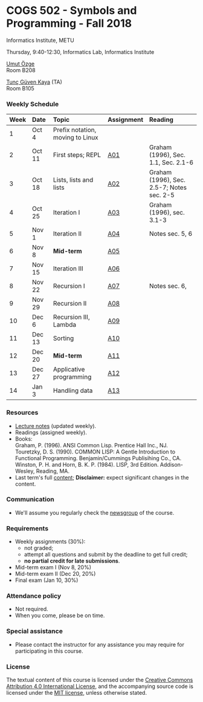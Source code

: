 # COGS 502 - Symbols and Programming - Fall 2018
Informatics Institute, METU

Thursday, 9:40-12:30, Informatics Lab, Informatics Institute

[Umut Özge](https://umutozge.github.io)  
Room B208

[Tunç Güven Kaya](mailto:tuncgk@gmail.com) (TA)  
Room B105

### Weekly Schedule

|Week| Date   | Topic |  Assignment | Reading
:---|:---|:---|:---|:--- 
1   | Oct 4  | Prefix notation, moving to Linux | 
2   | Oct 11 | First steps; REPL |[A01](assignments/cogs502-assignment-01.pdf) | Graham (1996), Sec. 1.1, Sec. 2.1-6| 
3   | Oct 18 | Lists, lists and lists |[A02](assignments/cogs502-assignment-02.pdf) | Graham (1996), Sec. 2.5-7; Notes sec. 2-5| 
4   | Oct 25 | Iteration I| [A03](assignments/cogs502-assignment-03.pdf)  | Graham (1996), sec. 3.1-3|
5   | Nov 1  | Iteration II| [A04](assignments/cogs502-assignment-04.pdf)| Notes sec. 5, 6| 
6   | Nov 8  | **Mid-term** |   [A05](assignments/cogs502-assignment-05.pdf)| 
7   | Nov 15 | Iteration III |  [A06](assignments/cogs502-assignment-06.pdf)| 
8   | Nov 22 | Recursion I |   [A07](assignments/cogs502-assignment-07.pdf) | Notes sec. 6, | 
9   | Nov 29 | Recursion II |  [A08](assignments/cogs502-assignment-08.pdf) | 
10  | Dec 6  | Recursion III, Lambda |  [A09](assignments/cogs502-assignment-09.pdf) | 
11  | Dec 13 | Sorting | [A10](assignments/cogs502-assignment-10.pdf) | 
12  | Dec 20 | **Mid-term** |            [A11](assignments/cogs502-assignment-11.pdf)| 
13  | Dec 27 | Applicative programming |    [A12](assignments/cogs502-assignment-12.pdf) | 
14  | Jan 3  | Handling data   |   [A13](assignments/cogs502-assignment-13.pdf) | 

### Resources 

* [Lecture notes](notes/cogs502-lecture-notes.pdf) (updated weekly).
* Readings (assigned weekly).
* Books:  
	Graham, P. (1996). ANSI Common Lisp. Prentice Hall Inc., NJ.  
	Touretzky, D. S. (1990). COMMON LISP: A Gentle Introduction to Functional Programming. Benjamin/Cummings Publisihing Co., CA.  
	Winston, P. H. and Horn, B. K. P. (1984). LISP, 3rd Edition. Addison-Wesley, Reading, MA.  
* Last term's full [content](var/symbols-and-programming-2018-Spring.zip); **Disclaimer:** expect significant changes in the content.

### Communication

* We'll assume you regularly check the [newsgroup](https://groups.google.com/forum/#!forum/metu-cogs-502-symbols-and-programming) of the course.

### Requirements

* Weekly assignments (30%): 
	- not graded; 
	- attempt all questions and submit by the deadline to get full credit;
	- **no partial credit for late submissions**.
* Mid-term exam I (Nov 8, 20%)
* Mid-term exam II (Dec 20, 20%)
* Final exam (Jan 10, 30%)

### Attendance policy

* Not required.
* When you come, please be on time.

### Special assistance

* Please contact the instructor for any assistance you may require for participating in this course.

### License
The textual content of this course is licensed under the [Creative Commons Attribution 4.0 International License](https://creativecommons.org/licenses/by/4.0/), and the accompanying source code is licensed under the [MIT license](http://opensource.org/licenses/mit-license.php), unless otherwise stated.
